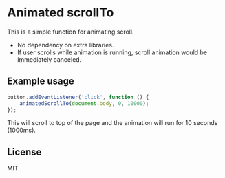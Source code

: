 # Animated scrollTo

This is a simple function for animating scroll.

- No dependency on extra libraries.
- If user scrolls while animation is running, scroll animation would be immediately canceled.

## Example usage

```javascript
button.addEventListener('click', function () {
    animatedScrollTo(document.body, 0, 10000);
});
```

This will scroll to top of the page and the animation will run for 10 seconds (1000ms).

## License

MIT
